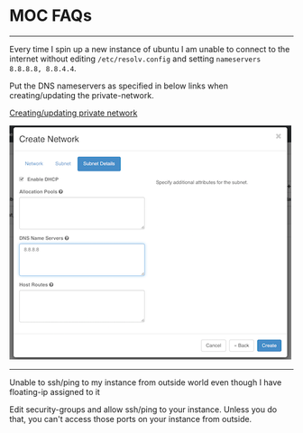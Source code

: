 # MOC FAQs

******

Every time I spin up a new instance of ubuntu I am unable to connect to the internet without editing `/etc/resolv.config` and setting `nameservers 8.8.8.8, 8.8.4.4`. 

Put the DNS nameservers as specified in below links when creating/updating the private-network.

[Creating/updating private network](Set-up-a-Private-Network.html)

![](_static/img/create_network_details.png)

******

Unable to ssh/ping to my instance from outside world even though I have floating-ip assigned to it

Edit security-groups and allow ssh/ping to your instance. Unless you do that, you can't access those ports on your instance from outside.


